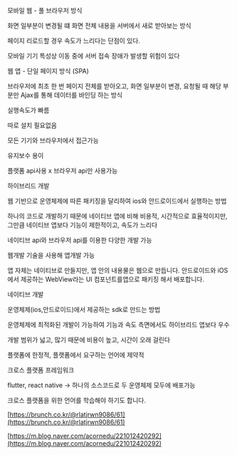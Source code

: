 모바일 웹 - 풀 브라우저 방식

화면 일부분이 변경될 떄 화면 전체 내용을 서버에서 새로 받아보는 방식

페이지 리로드할 경우 속도가 느리다는 단점이 있다.

모바일 기기 특성상 이동 중에 서버 접속 장애가 발생할 위험이 있다

웹 앱 - 단일 페이지 방식 (SPA)

브라우저에 최초 한 번 페이지 전체를 받아오고, 화면 일부분이 변경, 요청될 때 해당 부분만 Ajax를 통해 데이터를 바인딩 하는 방식

실행속도가 빠름

따로 설치 필요없음

모든 기기와 브라우저에서 접근가능

유지보수 용이

플랫폼 api사용 x 브라우저 api만 사용가능

하이브리드 개발

웹 기반으로 운영체제에 따른 패키징을 달리하여 ios와 안드로이드에서 실행하는 방법

하나의 코드로 개발하기 때문에 네이티브 앱에 비해 비용적, 시간적으로 효율적이지만, 그만큼 네이티브 앱보다 기능이 제한적이고, 속도가 느리다

네이티브 api와 브라우저 api를 이용한 다양한 개발 가능

웹개발 기술을 사용해 앱개발 가능

앱 자체는 네이티브로 만들지만, 앱 안의 내용물은 웹으로 만듭니다. 안드로이드와 iOS에서 제공하는 WebView라는 UI 컴포넌트를앱으로 패키징 해서 배포합니다.

네이티브 개발

운영체제(ios,안드로이드)에서 제공하는 sdk로 만드는 방법

운영체제에 최적화된 개발이 가능하여 기능과 속도 측면에서도 하이브리드 앱보다 우수

개발 범위가 넓고, 많기 때문에 비용이 높고, 시간이 오래 걸린다

플랫폼에 한정적, 플랫폼에서 요구하는 언어에 제약적

크로스 플랫폼 프레임워크

flutter, react native → 하나의 소스코드로 두 운영체제 모두에 배포가능

크로스 플랫폼을 위한 언어를 학습해야 하기도 합니다.

[https://brunch.co.kr/@rlatjrwn9086/61](https://brunch.co.kr/@rlatjrwn9086/61)

[https://m.blog.naver.com/acornedu/221012420292](https://m.blog.naver.com/acornedu/221012420292)
